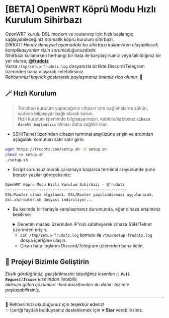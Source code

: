 # [BETA] OpenWRT Köprü Modu Hızlı Kurulum Sihirbazı
OpenWRT kurulu DSL modem ve routerınız için hızlı başlangıç sağlayabileceğiniz otomatik köprü kurulum sihirbazı.  
*DİKKAT! Henüz deneysel aşamadaki bu sihirbazı kullanırken oluşabilecek komplikasyonlar sizin sorumluluğunuzdadır.*  
Sihirbazı kullanırken herhangi bir hata ile karşılaşırsanız veya takıldığınız bir yer olursa; [**@frudotz**](http://frudotz.com/)  
Varsa `/tmp/setup-frudotz.log` dosyanızla birlikte Discord/Telegram üzerinden bana ulaşarak iletebilirsiniz.  
*Rehberimizi kaynak göstererek paylaşmanız önemle rica olunur.* 🙏  

## 🪄 Hızlı Kurulum
> Tercihen kurulum yapacağınız cihazın tüm bağlantılarını sökün, sadece bilgisayar bağlı olarak kalsın.  
> Hızlı kurulum işleminde bilgisayarınızın, kablolu/kablosuz **`cihaza direkt bağlantısı`** olması daha sağlıklı olur.  

* SSH/Telnet üzerinden cihazın terminal arayüzüne erişin ve ardından aşağıdaki komutları satır satır girin.  
```sh
wget https://frudotz.com/setup.sh -O setup.sh
chmod +x setup.sh
./setup.sh
```

* Script sorunsuz olarak çalışmaya başlarsa terminal arayüzünde şuna benzer yazılar göreceksiniz:  
```
OpenWRT Kopru Modu Hizli Kurulum Sihirbazi - @frudotz  
------------------------------------------------------
DSL/Router cihaz algilandi. DSL/Router yapilandirmasi uygulanacak.
dsl.sh/router.sh dosyasi indiriliyor...
```
* Bu kısımda bir hatayla karşılaşmanız durumunda, eğer cihaza erişiminiz kesilirse:
    <details>
  <summary> Denetim masası üzerinden IP'nizi sabitleyerek cihaza SSH/Telnet üzerinden erişin.</summary>
      <br>
  <img width="auto" height="420" src="https://github.com/frudotz/openwrt-dsl-bridge-wizard/blob/main/denetim-masasi.png?raw=true">
    </details>
  
  * `cat /tmp/setup-frudotz.log` komutu ile `/tmp/setup-frudotz.log` dosya içeriğine ulaşın.
  * Çıkan hata loglarını Discord/Telegram üzerinden bana iletin.

## 🚀 Projeyi Bizimle Geliştirin
*Eksik gördüğünüz, geliştirilmesini istediğiniz kısımları **`📍 Pull Request/Issues`** kısmından iletebilir,*  
*aklınıza gelen çözümleri -kod düzeltmeleri de dahil- bizimle paylaşabilirsiniz.*  

-----------
🎀 Rehberimizi okuduğunuz için teşekkür ederiz!  
✨ İçeriği faydalı bulduysanız desteklemek için **⭐ Star** verebilirsiniz.  
